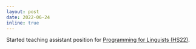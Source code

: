 ```yaml
---
layout: post
date: 2022-06-24
inline: true
---
```


Started teaching assistant position for <a href="https://studentservices.uzh.ch/uzh/anonym/vvz/index.html#/details/2022/003/SM/50941560/50000007/Faculty%2520of%2520Arts%2520and%2520Social%2520Sciences/50896638/Master%2520of%2520Arts%2520(RVO19)/50896642/Linguistics" target="_blank">Programming for Linguists (HS22)</a>.